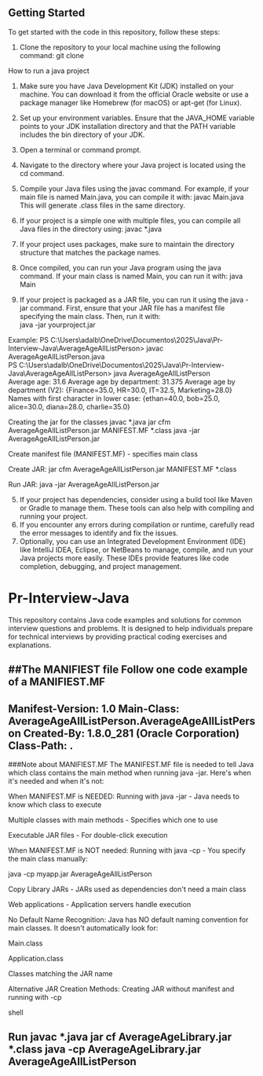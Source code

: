 ## Getting Started
To get started with the code in this repository, follow these steps:
1. Clone the repository to your local machine using the following command:
git clone


How to run a java project
1. Make sure you have Java Development Kit (JDK) installed on your machine. You can download it from the official Oracle website or use a package manager like Homebrew (for macOS) or apt-get (for Linux).
2. Set up your environment variables. Ensure that the JAVA_HOME variable points to your JDK installation directory and that the PATH variable includes the bin directory of your JDK.
3. Open a terminal or command prompt.
4. Navigate to the directory where your Java project is located using the cd command.
5. Compile your Java files using the javac command. For example, if your main file is named Main.java, you can compile it with:
   javac Main.java
   This will generate .class files in the same directory.

1. If your project is a simple one with multiple files, you can compile all Java files in the directory using:
   javac *.java
2. If your project uses packages, make sure to maintain the directory structure that matches the package names.
3. Once compiled, you can run your Java program using the java command. If your main class is named Main, you can run it with:
   java Main
4. If your project is packaged as a JAR file, you can run it using the java -jar command. First, ensure that your JAR file has a manifest file specifying the main class. Then, run it with:  
    java -jar yourproject.jar

Example:
PS C:\Users\adalb\OneDrive\Documentos\2025\Java\Pr-Interview-Java\AverageAgeAllListPerson> javac AverageAgeAllListPerson.java  
PS C:\Users\adalb\OneDrive\Documentos\2025\Java\Pr-Interview-Java\AverageAgeAllListPerson> java AverageAgeAllListPerson      
Average age: 31.6
Average age by department: 31.375
Average age by department (V2): {Finance=35.0, HR=30.0, IT=32.5, Marketing=28.0}
Names with first character in lower case: {ethan=40.0, bob=25.0, alice=30.0, diana=28.0, charlie=35.0}    

Creating the jar for the classes
javac *.java
jar cfm AverageAgeAllListPerson.jar MANIFEST.MF *.class
java -jar AverageAgeAllListPerson.jar

Create manifest file (MANIFEST.MF) - specifies main class

Create JAR: jar cfm AverageAgeAllListPerson.jar MANIFEST.MF *.class

Run JAR: java -jar AverageAgeAllListPerson.jar


5. If your project has dependencies, consider using a build tool like Maven or Gradle to manage them. These tools can also help with compiling and running your project.
6. If you encounter any errors during compilation or runtime, carefully read the error messages to identify and fix the issues.
7. Optionally, you can use an Integrated Development Environment (IDE) like IntelliJ IDEA, Eclipse, or NetBeans to manage, compile, and run your Java projects more easily. These IDEs provide features like code completion, debugging, and project management.
# Pr-Interview-Java
This repository contains Java code examples and solutions for common interview questions and problems. It is designed to help individuals prepare for technical interviews by providing practical coding exercises and explanations.


##The MANIFIEST file
Follow one code example of a MANIFIEST.MF
--------------------
Manifest-Version: 1.0
Main-Class: AverageAgeAllListPerson.AverageAgeAllListPerson
Created-By: 1.8.0_281 (Oracle Corporation)
Class-Path: .
---------------------

###Note about MANIFIEST.MF
The MANIFEST.MF file is needed to tell Java which class contains the main method when running java -jar. Here's when it's needed and when it's not:

When MANIFEST.MF is NEEDED:
Running with java -jar - Java needs to know which class to execute

Multiple classes with main methods - Specifies which one to use

Executable JAR files - For double-click execution

When MANIFEST.MF is NOT needed:
Running with java -cp - You specify the main class manually:

java -cp myapp.jar AverageAgeAllListPerson

Copy
Library JARs - JARs used as dependencies don't need a main class

Web applications - Application servers handle execution

No Default Name Recognition:
Java has NO default naming convention for main classes. It doesn't automatically look for:

Main.class

Application.class

Classes matching the JAR name

Alternative JAR Creation Methods:
Creating JAR without manifest and running with -cp

shell


Run
javac *.java
jar cf AverageAgeLibrary.jar *.class
java -cp AverageAgeLibrary.jar AverageAgeAllListPerson
--------------------------------















